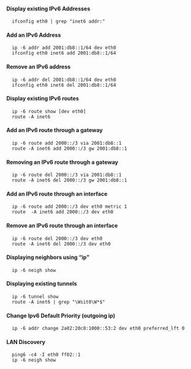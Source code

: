#### Display existing IPv6 Addresses 
```
  ifconfig eth0 | grep "inet6 addr:"
```

#### Add an IPv6 Address 
```
  ip -6 addr add 2001:db8::1/64 dev eth0
  ifconfig eth0 inet6 add 2001:db8::1/64
```

#### Remove an IPv6 address 
```
  ip -6 addr del 2001:db8::1/64 dev eth0
  ifconfig eth0 inet6 del 2001:db8::1/64
```

#### Display existing IPv6 routes 
```
  ip -6 route show [dev eth0]
  route -A inet6
```

#### Add an IPv6 route through a gateway 
```
  ip -6 route add 2000::/3 via 2001:db8::1
  route -A inet6 add 2000::/3 gw 2001:db8::1
```

#### Removing an IPv6 route through a gateway 
```
  ip -6 route del 2000::/3 via 2001:db8::1
  route -A inet6 del 2000::/3 gw 2001:db8::1
```

#### Add an IPv6 route through an interface 
```
  ip -6 route add 2000::/3 dev eth0 metric 1
  route  -A inet6 add 2000::/3 dev eth0
```

#### Remove an IPv6 route through an interface 
```
  ip -6 route del 2000::/3 dev eth0
  route -A inet6 del 2000::/3 dev eth0  
```

#### Displaying neighbors using “ip” 
```
  ip -6 neigh show
```

#### Displaying existing tunnels 
```
  ip -6 tunnel show
  route -A inet6 | grep "\Wsit0\W*$"
```

#### Change Ipv6 Default Priority (outgoing ip) 
```
  ip -6 addr change 2a02:20c8:1000::53:2 dev eth0 preferred_lft 0
```

#### LAN Discovery 
```
  ping6 -c4 -I eth0 ff02::1
  ip -6 neigh show
```
